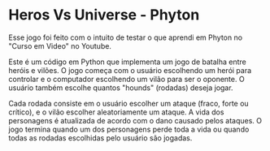# Heros Vs Universe - Phyton
Esse jogo foi feito com o intuito de testar o que aprendi em Phyton no "Curso em Video" no Youtube.

Este é um código em Python que implementa um jogo de batalha entre heróis e vilões. 
O jogo começa com o usuário escolhendo um herói para controlar e o computador 
escolhendo um vilão para ser o oponente. 
O usuário também escolhe quantos "hounds" (rodadas) deseja jogar.

Cada rodada consiste em o usuário escolher um ataque (fraco, forte ou crítico), e o vilão escolher aleatoriamente um ataque. 
A vida dos personagens é atualizada de acordo com o dano causado pelos ataques. 
O jogo termina quando um dos personagens perde toda a vida ou quando todas as rodadas escolhidas pelo usuário são jogadas.
